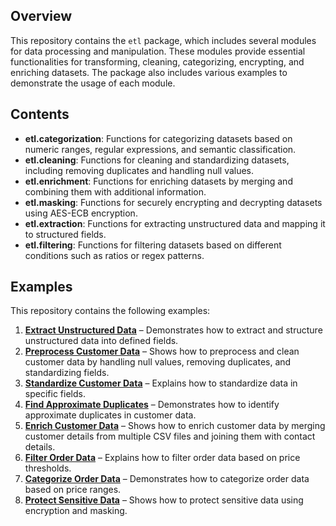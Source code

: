 ## Overview

This repository contains the `etl` package, which includes several modules for data processing and manipulation. These modules provide essential functionalities for transforming, cleaning, categorizing, encrypting, and enriching datasets. The package also includes various examples to demonstrate the usage of each module.

## Contents

- **etl.categorization**: Functions for categorizing datasets based on numeric ranges, regular expressions, and semantic classification.
- **etl.cleaning**: Functions for cleaning and standardizing datasets, including removing duplicates and handling null values.
- **etl.enrichment**: Functions for enriching datasets by merging and combining them with additional information.
- **etl.masking**: Functions for securely encrypting and decrypting datasets using AES-ECB encryption.
- **etl.extraction**: Functions for extracting unstructured data and mapping it to structured fields.
- **etl.filtering**: Functions for filtering datasets based on different conditions such as ratios or regex patterns.

## Examples

This repository contains the following examples:

1. **[Extract Unstructured Data](https://github.com/InduwaraGayashan001/ETL/tree/main/examples/extract-unstructured-data)** – Demonstrates how to extract and structure unstructured data into defined fields.  
2. **[Preprocess Customer Data](https://github.com/InduwaraGayashan001/ETL/tree/main/examples/preprocess-customer-data)** – Shows how to preprocess and clean customer data by handling null values, removing duplicates, and standardizing fields.  
3. **[Standardize Customer Data](https://github.com/InduwaraGayashan001/ETL/tree/main/examples/standardize-customer-data)** – Explains how to standardize data in specific fields.  
4. **[Find Approximate Duplicates](https://github.com/InduwaraGayashan001/ETL/tree/main/examples/find-approximate-duplicates)** – Demonstrates how to identify approximate duplicates in customer data.  
5. **[Enrich Customer Data](https://github.com/InduwaraGayashan001/ETL/tree/main/examples/enrich-customer-data)** – Shows how to enrich customer data by merging customer details from multiple CSV files and joining them with contact details.  
6. **[Filter Order Data](https://github.com/InduwaraGayashan001/ETL/tree/main/examples/filter-order-data)** – Explains how to filter order data based on price thresholds.  
7. **[Categorize Order Data](https://github.com/InduwaraGayashan001/ETL/tree/main/examples/categorize-order-data)** – Demonstrates how to categorize order data based on price ranges.  
8. **[Protect Sensitive Data](https://github.com/InduwaraGayashan001/ETL/tree/main/examples/protect-sensitive-data)** – Shows how to protect sensitive data using encryption and masking.
